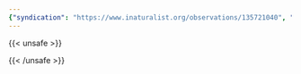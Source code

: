 ```yaml
---
{"syndication": "https://www.inaturalist.org/observations/135721040", "date": "2022-09-17T18:48:21-04:00", "taxon": {"name": "Taraxacum erythrospermum", "common_name": "red-seeded dandelion"}, "quality_grade": "needs_id", "identifications_most_agree": false, "species_guess": "red-seeded dandelion", "identifications_most_disagree": false, "captive": false, "project_ids": [4034], "community_taxon_id": null, "geojson": {"type": "Point", "coordinates": [-73.7803283333, 43.0376241667]}, "owners_identification_from_vision": true, "identifications_count": 0, "obscured": false, "num_identification_agreements": 0, "num_identification_disagreements": 0, "place_guess": "Malta, NY, USA", "photos": [{"id": 231525427, "license_code": "cc-by-nc", "original_dimensions": {"width": 1536, "height": 2048}, "url": "https://inaturalist-open-data.s3.amazonaws.com/photos/231525427/square.jpeg", "attribution": "(c) Brandon Rozek, some rights reserved (CC BY-NC)", "flags": [], "moderator_actions": [], "hidden": false}]}
---
```

{{< unsafe >}}

{{< /unsafe >}}
